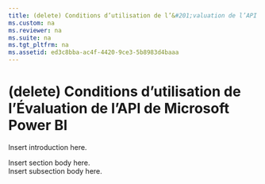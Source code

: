 ```yaml
---
title: (delete) Conditions d’utilisation de l’&#201;valuation de l’API de Microsoft Power BI
ms.custom: na
ms.reviewer: na
ms.suite: na
ms.tgt_pltfrm: na
ms.assetid: ed3c8bba-ac4f-4420-9ce3-5b8983d4baaa
---
```

# (delete) Conditions d’utilisation de l’&#201;valuation de l’API de Microsoft Power BI
<?xml version='1.0' encoding='UTF-8'?>
<developerConceptualDocument
    xmlns='http://ddue.schemas.microsoft.com/authoring/2003/5'
    xmlns:xsi='http://www.w3.org/2001/XMLSchema-instance'
    xsi:schemaLocation='http://ddue.schemas.microsoft.com/authoring/2003/5 http://dduestorage.blob.core.windows.net/ddueschema/developer.xsd'>
    <introduction>
        <para>Insert introduction here.</para>
    </introduction>
    <section>
        <title>Section Heading</title>
        <content>
            <para>Insert section body here.</para>
        </content>
        <sections>
            <section>
                <title>Subsection Heading</title>
                <content>
                    <para>Insert subsection body here.</para>
                </content>
            </section>
        </sections>
    </section>
    <relatedTopics />
</developerConceptualDocument>
